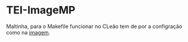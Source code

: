 # TEI-ImageMP

Maltinha, para o Makefile funcionar no CLeão tem de por a configração como na [imagem](./makefile.jpg).